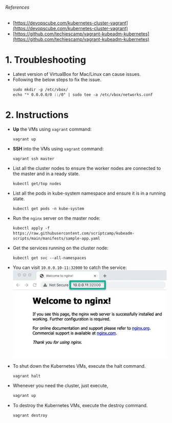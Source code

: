 ###### References
* [https://devopscube.com/kubernetes-cluster-vagrant](https://devopscube.com/kubernetes-cluster-vagrant)
* [https://github.com/techiescamp/vagrant-kubeadm-kubernetes](https://github.com/techiescamp/vagrant-kubeadm-kubernetes)


# 1. Troubleshooting
* Latest version of VirtualBox for Mac/Linux can cause issues.
* Following the below steps to fix the issue.
  ```bash=
  sudo mkdir -p /etc/vbox/
  echo "* 0.0.0.0/0 ::/0" | sudo tee -a /etc/vbox/networks.conf
  ```

# 2. Instructions
* **Up** the VMs using `vagrant` command:
  ```bash=
  vagrant up
  ```

* **SSH** into the VMs using `vagrant` command:
  ```bash=
  vagrant ssh master
  ```

* List all the cluster nodes to ensure the worker nodes are connected to the master and in a ready state.
  ```bash=
  kubectl get/top nodes
  ```

* List all the pods in kube-system namespace and ensure it is in a running state.
  ```bash=
  kubectl get pods -n kube-system
  ```

* Run the `nginx` server on the master node:
  ```bash=
  kubectl apply -f https://raw.githubusercontent.com/scriptcamp/kubeadm-scripts/main/manifests/sample-app.yaml
  ```

* Get the services running on the cluster node:
  ```bash=
  kubectl get svc --all-namespaces
  ```

* You can visit `10.0.0.10-11:32000` to catch the service:
  ![](./img/01.png)

* To shut down the Kubernetes VMs, execute the halt command.
  ```bash=
  vagrant halt
  ```

* Whenever you need the cluster, just execute,
  ```bash
  vagrant up
  ```

* To destroy the Kubernetes VMs, execute the destroy command.
  ```bash=
  vagrant destroy
  ```